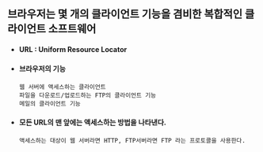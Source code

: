 ## 브라우저는 몇 개의 클라이언트 기능을 겸비한 복합적인 클라이언트 소프트웨어


* #### URL : Uniform Resource Locator 
* #### 브라우저의 기능
      웹 서버에 액세스하는 클라이언트    
      파일을 다운로드/업로드하는 FTP의 클라이언트 기능
      메일의 클라이언트 기능

* #### 모든 URL의 맨 앞에는 액세스하는 방법을 나타낸다. 
      액세스하는 대상이 웹 서버라면 HTTP, FTP서버라면 FTP 라는 프로토콜을 사용한다.
